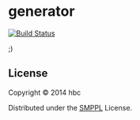 # generator

[![Build Status](https://travis-ci.org/shire-digest/generator.svg?branch=master)](https://travis-ci.org/shire-digest/generator)

;)

## License

Copyright © 2014 hbc

Distributed under the [SMPPL](https://github.com/xhacker/SMPPL/blob/master/SMPPL-Freeware.md) License.
